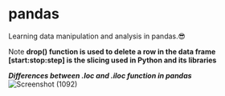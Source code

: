 # pandas
Learning data manipulation and analysis in pandas.😎

Note
**drop() function is used to delete a row in the data frame**
**[start:stop:step] is the slicing used in Python and its libraries**

***Differences between .loc and .iloc function in pandas***
![Screenshot (1092)](https://github.com/user-attachments/assets/32f821c9-42ce-4653-ba14-4a206e46e0c4)
